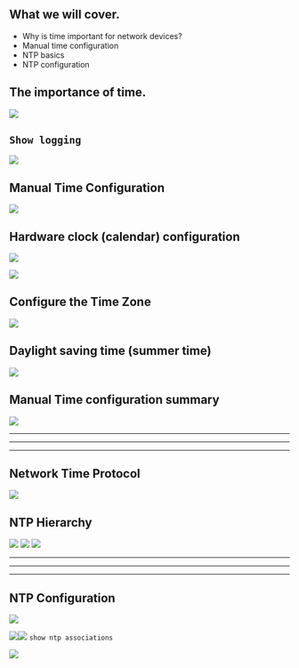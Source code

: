 
## What we will cover.
- Why is time important for network devices?
- Manual time configuration
- NTP basics
- NTP configuration



## The importance of time.

![](images/Pasted%20image%2020231112122336.png)

## `Show logging`

![](images/Pasted%20image%2020231112122542.png)

## Manual Time Configuration

![](images/Pasted%20image%2020231112122710.png)

## Hardware clock (calendar) configuration

![](images/Pasted%20image%2020231112123114.png)

![](images/Pasted%20image%2020231112123209.png)

## Configure the Time Zone

![](images/Pasted%20image%2020231112123522.png)

## Daylight saving time (summer time)

![](images/Pasted%20image%2020231112123801.png)


## Manual Time configuration summary

![](images/Pasted%20image%2020231112123840.png)

---
---
---

## Network Time Protocol

![](images/Pasted%20image%2020231112124559.png)


## NTP Hierarchy

![](images/Pasted%20image%2020231112124845.png)
![](images/Pasted%20image%2020231112124817.png)
![](images/Pasted%20image%2020231112124916.png)


---
---
---


## NTP Configuration

![](images/Pasted%20image%2020231112125103.png)

![](images/Pasted%20image%2020231112125341.png)![](images/Pasted%20image%2020231112125341%201.png)
`show ntp associations`


![](images/Pasted%20image%2020231112125512.png)

